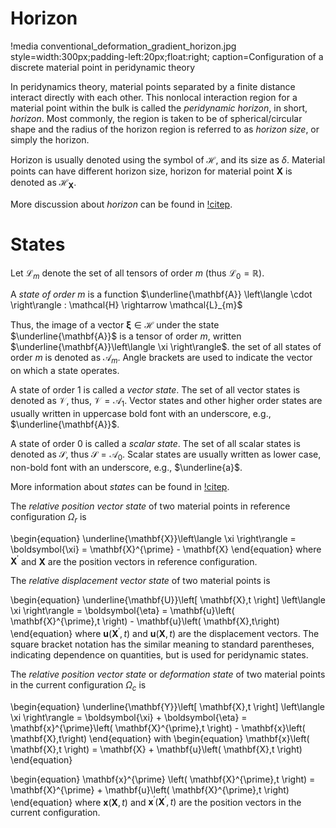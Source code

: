 # Horizon

!media conventional_deformation_gradient_horizon.jpg style=width:300px;padding-left:20px;float:right;
       caption=Configuration of a discrete material point in peridynamic theory

In peridynamics theory, material points separated by a finite distance interact directly with each other. This nonlocal interaction region for a material point within the bulk is called the $\textit{peridynamic horizon}$, in short, $\textit{horizon}$. Most commonly, the region is taken to be of spherical/circular shape and the radius of the horizon region is referred to as $\textit{horizon size}$, or simply the horizon.

Horizon is usually denoted using the symbol of $\mathcal{H}$, and its size as $\delta$. Material points can have different horizon size, horizon for material point $\mathbf{X}$ is denoted as $\mathcal{H}_{\mathbf{X}}$.

More discussion about $\textit{horizon}$ can be found in [!citep](Bobaru2012horizon).

# States

Let $\mathcal{L}_{m}$ denote the set of all tensors of order $\textit{m}$ (thus $\mathcal{L_{0}} = \mathbb{R}$).

A $\textit{state of order m}$ is a function $\underline{\mathbf{A}} \left\langle \cdot \right\rangle : \mathcal{H} \rightarrow \mathcal{L}_{m}$

Thus, the image of a vector $\mathbf{\xi} \in \mathcal{H}$ under the state $\underline{\mathbf{A}}$ is a tensor of order $\textit{m}$, written $\underline{\mathbf{A}}\left\langle \xi \right\rangle$. the set of all states of order $\textit{m}$ is denoted as $\mathcal{A}_{m}$. Angle brackets are used to indicate the vector on which a state operates.

A state of order 1 is called a $\textit{vector state}$. The set of all vector states is denoted as $\mathcal{V}$, thus, $\mathcal{V}=\mathcal{A}_{1}$. Vector states and other higher order states are usually written in uppercase bold font with an underscore, e.g., $\underline{\mathbf{A}}$.

A state of order 0 is called a $\textit{scalar state}$. The set of all scalar states is denoted as $\mathcal{S}$, thus $\mathcal{S}=\mathcal{A}_{0}$. Scalar states are usually written as lower case, non-bold font with an underscore, e.g., $\underline{a}$.

More information about $\textit{states}$ can be found in [!citep](Silling2007states).

The $\textit{relative position vector state}$ of two material points in reference configuration $\Omega_{r}$ is

\begin{equation}
  \underline{\mathbf{X}}\left\langle \xi \right\rangle = \boldsymbol{\xi} = \mathbf{X}^{\prime} - \mathbf{X}
\end{equation}
where $\mathbf{X}^{\prime}$ and $\mathbf{X}$ are the position vectors in reference configuration.

The $\textit{relative displacement vector state}$ of two material points is

\begin{equation}
  \underline{\mathbf{U}}\left[ \mathbf{X},t \right] \left\langle \xi \right\rangle = \boldsymbol{\eta} = \mathbf{u}\left( \mathbf{X}^{\prime},t \right) - \mathbf{u}\left( \mathbf{X},t\right)
\end{equation}
where $\mathbf{u}\left( \mathbf{X}^{\prime},t \right)$ and $\mathbf{u}\left( \mathbf{X},t\right)$ are the displacement vectors. The square bracket notation has the similar meaning to standard parentheses, indicating dependence on quantities, but is used for peridynamic states.

The $\textit{relative position vector state}$ or $\textit{deformation state}$ of two material points in the current configuration $\Omega_{c}$ is

\begin{equation}
  \underline{\mathbf{Y}}\left[ \mathbf{X},t \right] \left\langle \xi \right\rangle = \boldsymbol{\xi} + \boldsymbol{\eta} = \mathbf{x}^{\prime}\left( \mathbf{X}^{\prime},t \right) - \mathbf{x}\left( \mathbf{X},t\right)
\end{equation}
with
\begin{equation}
  \mathbf{x}\left( \mathbf{X},t \right) = \mathbf{X} + \mathbf{u}\left( \mathbf{X},t \right)
\end{equation}

\begin{equation}
  \mathbf{x}^{\prime} \left( \mathbf{X}^{\prime},t \right) = \mathbf{X}^{\prime} + \mathbf{u}\left( \mathbf{X}^{\prime},t \right)
\end{equation}
where $\mathbf{x}\left( \mathbf{X},t \right)$ and $\mathbf{x}^{\prime}\left( \mathbf{X}^{\prime},t\right)$ are the position vectors in the current configuration.
